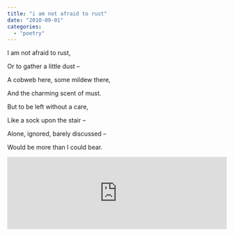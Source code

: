 ```yaml
---
title: "i am not afraid to rust"
date: "2010-09-01"
categories: 
  - "poetry"
---
```


I am not afraid to rust,

Or to gather a little dust –

A cobweb here, some mildew there,

And the charming scent of must.

But to be left without a care,

Like a sock upon the stair –

Alone, ignored, barely discussed –

Would be more than I could bear.

<iframe width="100%" height="166" scrolling="no" frameborder="no" src="http://w.soundcloud.com/player/?url=http%3A%2F%2Fapi.soundcloud.com%2Ftracks%2F47210482&amp;auto_play=false&amp;show_artwork=false&amp;color=ff7700"></iframe>
